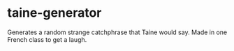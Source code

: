 # taine-generator
Generates a random strange catchphrase that Taine would say. Made in one French class to get a laugh.
